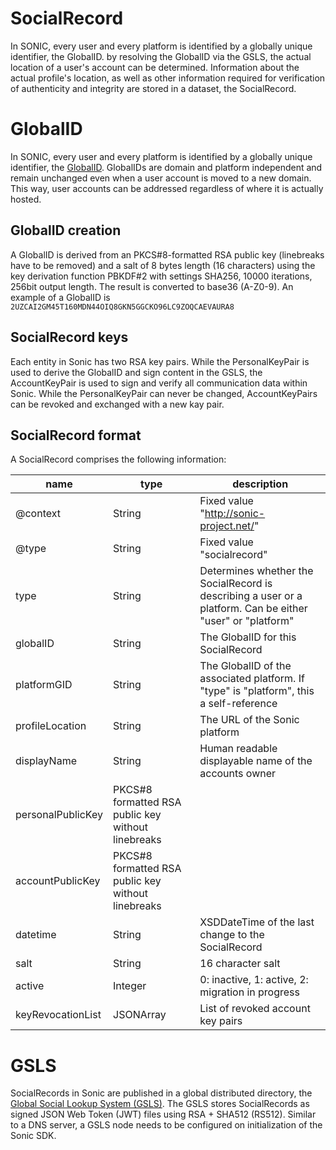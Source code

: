 # SocialRecord

In SONIC, every user and every platform is identified by a globally unique identifier, the GlobalID. by resolving the GlobalID via the GSLS, the actual location of a user's account can be determined. Information about the actual profile's location, as well as other information required for verification of authenticity and integrity are stored in a dataset, the SocialRecord.

# GlobalID

In SONIC, every user and every platform is identified by a globally unique identifier, the [GlobalID](UserIdentification.md#globalid). GlobalIDs are domain and platform independent and remain unchanged even when a user account is moved to a new domain. This way, user accounts can be addressed regardless of where it is actually hosted.

## GlobalID creation

A GlobalID is derived from an PKCS#8-formatted RSA public key (linebreaks have to be removed) and a salt of 8 bytes length (16 characters) using the key derivation function PBKDF#2 with settings SHA256, 10000 iterations, 256bit output length. The result is converted to base36 (A-Z0-9). An example of a GlobalID is ```2UZCAI2GM45T160MDN44OIQ8GKN5GGCKO96LC9ZOQCAEVAURA8```

## SocialRecord keys

Each entity in Sonic has two RSA key pairs. While the PersonalKeyPair is used to derive the GlobalID and sign content in the GSLS, the AccountKeyPair is used to sign and verify all communication data within Sonic. While the PersonalKeyPair can never be changed, AccountKeyPairs can be revoked and exchanged with a new kay pair.

## SocialRecord format

A SocialRecord comprises the following information:

| name | type | description |
| ---- | ---- | ----------- |
| @context | String | Fixed value "http://sonic-project.net/" |
| @type | String | Fixed value "socialrecord" |
| type | String | Determines whether the SocialRecord is describing a user or a platform. Can be either "user" or "platform" |
| globalID | String | The GlobalID for this SocialRecord |
| platformGID | String | The GlobalID of the associated platform. If "type" is "platform", this a self-reference |
| profileLocation | String | The URL of the Sonic platform |
| displayName | String  | Human readable displayable name of the accounts owner |
| personalPublicKey | PKCS#8 formatted RSA public key without linebreaks | |
| accountPublicKey | PKCS#8 formatted RSA public key without linebreaks | |
| datetime | String | XSDDateTime of the last change to the SocialRecord |
| salt | String | 16 character salt |
| active | Integer | 0: inactive, 1: active, 2: migration in progress |
| keyRevocationList | JSONArray | List of revoked account key pairs |

# GSLS

SocialRecords in Sonic are published in a global distributed directory, the [Global Social Lookup System (GSLS)](UserIdentification.md#gsls). The GSLS stores SocialRecords as signed JSON Web Token (JWT) files using RSA + SHA512 (RS512). Similar to a DNS server, a GSLS node needs to be configured on initialization of the Sonic SDK.